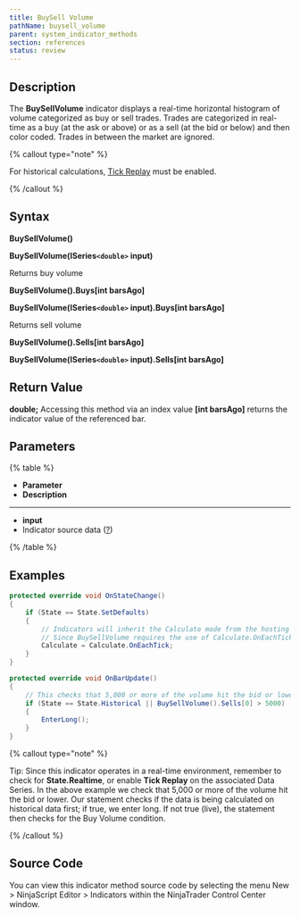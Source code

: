 ```yaml
---
title: BuySell Volume
pathName: buysell_volume
parent: system_indicator_methods
section: references
status: review
---
```


## Description

The **BuySellVolume** indicator displays a real-time horizontal histogram of volume categorized as buy or sell trades. Trades are categorized in real-time as a buy (at the ask or above) or as a sell (at the bid or below) and then color coded. Trades in between the market are ignored.

{% callout type="note" %}

For historical calculations, [Tick Replay](tick_replay) must be enabled.

{% /callout %}

## Syntax

**BuySellVolume()**  

**BuySellVolume(ISeries`<double>` input)**

Returns buy volume  

**BuySellVolume().Buys[int barsAgo]**  

**BuySellVolume(ISeries`<double>` input).Buys[int barsAgo]**

Returns sell volume  

**BuySellVolume().Sells[int barsAgo]**  

**BuySellVolume(ISeries`<double>` input).Sells[int barsAgo]**

## Return Value

**double;** Accessing this method via an index value **[int barsAgo]** returns the indicator value of the referenced bar.

## Parameters

{% table %}

* **Parameter**
* **Description**

---

* **input**
* Indicator source data ([?](valid_input_data_for_indicator.md))

{% /table %}

## Examples

```csharp
protected override void OnStateChange()
{
    if (State == State.SetDefaults)
    {
        // Indicators will inherit the Calculate mode from the hosting script.
        // Since BuySellVolume requires the use of Calculate.OnEachTick, we must ensure the hosting script has this Calculate mode set
        Calculate = Calculate.OnEachTick;
    }
}

protected override void OnBarUpdate()
{
    // This checks that 5,000 or more of the volume hit the bid or lower
    if (State == State.Historical || BuySellVolume().Sells[0] > 5000)
    {
        EnterLong();      
    }
}
```

{% callout type="note" %}

Tip: Since this indicator operates in a real-time environment, remember to check for **State.Realtime**, or enable **Tick Replay** on the associated Data Series. In the above example we check that 5,000 or more of the volume hit the bid or lower. Our statement checks if the data is being calculated on historical data first; if true, we enter long. If not true (live), the statement then checks for the Buy Volume condition.

{% /callout %}

## Source Code

You can view this indicator method source code by selecting the menu New > NinjaScript Editor > Indicators within the NinjaTrader Control Center window.
